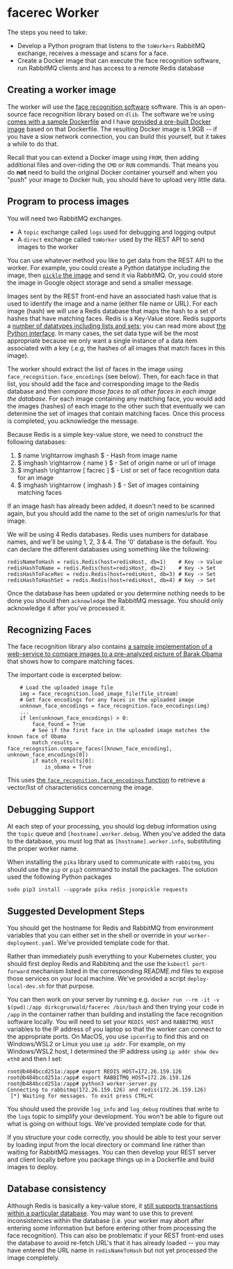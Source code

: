 # facerec Worker

The steps you need to take:

+ Develop a Python program that listens to the `toWorkers` RabbitMQ exchange, receives a message and scans for a face.
+ Create a Docker image that can execute the face recognition software, run RabbitMQ clients and has access to a remote Redis database


## Creating a worker image
The worker will use the [face recognition software](https://github.com/ageitgey/face_recognition) software. This is an open-source face recognition library based on `dlib`. The software we're using [comes with a sample Dockerfile](https://github.com/ageitgey/face_recognition/blob/master/Dockerfile) and I have [provided a pre-built Docker image](https://hub.docker.com/repository/docker/dirkcgrunwald/facerec) based on that Dockerfile. The resulting Docker image is 1.9GB -- if you have a slow network connection, you can build this yourself, but it takes a while to do that.

Recall that you can extend a Docker image using `FROM`, then adding additional files and over-riding the `CMD` or `RUN` commands. That means you do **not** need to build the original Docker container yourself and when you "push" your image to Docker hub, you should have to upload very little data.

## Program to process images

You will need two RabbitMQ exchanges.
+ A `topic` exchange called `logs` used for debugging and logging output
+ A `direct` exchange called `toWorker` used by the REST API to send images to the worker

You can use whatever method you like to get data from the REST API to the worker. For example, you could create a Python datatype including the image, then [`pickle` the image](https://stackoverflow.com/questions/30469575/how-to-pickle-and-unpickle-to-portable-string-in-python-3) and send it via RabbitMQ. Or, you could store the image in Google object storage and send a smaller message.

Images sent by the REST front-end have an associated hash value that is used to identify the image and a name (either file name or URL). For each image (hash) we will use a Redis database that maps the hash to a set of hashes that have matching faces. Redis is a Key-Value store. Redis supports a [number of datatypes including lists and sets](https://redis.io/topics/data-types); you can read more about [the Python interface](https://github.com/andymccurdy/redis-py).  In many cases, the set data type will be the most appropriate because we only want a single instance of a data item associated with a key (*.e.g*, the hashes of all images that match faces in this image).

The worker should extract the list of faces in the image using `face_recognition.face_encodings` (see below). Then, for each face in that list, you should add the face and corresponding image to the Redis database and then *compare those faces to all other faces in each image the database*. For each image containing any matching face, you would add the images (hashes) of each image to the other such that eventually we can determine the set of images that contain matching faces. Once this process is completed, you acknowledge the message.

Because Redis is a simple key-value store, we need to construct the following databases:
1. $ name \rightarrow imghash $ - Hash from image name
1. $ imghash \rightarrow \{  name \} $ - Set of origin name or url of image
1. $ imghash \rightarrow [ facrec ] $ - List or set of face recognition data for an image
1. $ imghash \rightarrow \{ imghash \} $ - Set of images containing matching faces

If an image hash has already been added, it doesn't need to be scanned again, but you should add the name to the set of origin names/urls for that image.

We will be using 4 Redis databases. Redis uses numbers for database names, and we'll be using 1, 2, 3 & 4. The '0' database is the default. You can declare the different databases using something like the following:
```
redisNameToHash = redis.Redis(host=redisHost, db=1)    # Key -> Value
redisHashToName = redis.Redis(host=redisHost, db=2)    # Key -> Set
redisHashToFaceRec = redis.Redis(host=redisHost, db=3) # Key -> Set
redisHashToHashSet = redis.Redis(host=redisHost, db=4) # Key -> Set
```

Once the database has been updated or you determine nothing needs to be done you should then `acknowledge` the RabbitMQ message. You should only acknowledge it after you've processed it.

## Recognizing Faces
The face recognition library also contains [a sample implementation of a web-service to compare images to a pre-analyzed picture of Barak Obama](https://github.com/ageitgey/face_recognition/blob/master/examples/web_service_example.py) that shows how to compare matching faces.

The important code is excerpted below:
```
    # Load the uploaded image file
    img = face_recognition.load_image_file(file_stream)
    # Get face encodings for any faces in the uploaded image
    unknown_face_encodings = face_recognition.face_encodings(img)
    ...
    if len(unknown_face_encodings) > 0:
        face_found = True
        # See if the first face in the uploaded image matches the known face of Obama
        match_results = face_recognition.compare_faces([known_face_encoding], unknown_face_encodings[0])
        if match_results[0]:
            is_obama = True
```
This uses [the `face_recognition.face_encodings` function](https://face-recognition.readthedocs.io/en/latest/face_recognition.html) to retrieve a vector/list of characteristics concerning the image.

## Debugging Support

At each step of your processing, you should log debug information using the `topic` queue and `[hostname].worker.debug`. When you've added the data to the database, you *must* log that as `[hostname].worker.info`, substituting the proper worker name.

When installing the `pika` library used to communicate with `rabbitmq`, you should use the `pip` or `pip3` command to install the packages. The solution used the following Python packages
```
sudo pip3 install --upgrade pika redis jsonpickle requests
```

## Suggested Development Steps
You should get the hostname for Redis and RabbitMQ from environment variables that you can either set in the shell or override in your `worker-deployment.yaml`. We've provided template code for that.

Rather than immediately push everything to your Kubernetes cluster, you should first deploy Redis and Rabbitmq and the use the `kubectl port-forward` mechanism listed in the corresponding README.md files to expose those services on your local machine. We've provided a script `deploy-local-dev.sh` for that purpose.

You can then work on your server by running e.g. `docker run --rm -it -v $(pwd):/app dirkcgrunwald/facerec /bin/bash` and then trying your code in `/app` in the container rather than building and installing the face recognition software locally. You will need to set your `REDIS_HOST` and `RABBITMQ_HOST` variables to the IP address of you laptop so that the worker can connect to the appropriate ports. On MacOS, you use `ipconfig` to find this and on Windows/WSL2 or Linux you use `ip addr`. For example, on my Windows/WSL2 host, I determined the IP address using `ip addr show dev eth0` and then I set:
```
root@b484bccd251a:/app# export REDIS_HOST=172.26.159.126
root@b484bccd251a:/app# export RABBITMQ_HOST=172.26.159.126
root@b484bccd251a:/app# python3 worker-server.py
Connecting to rabbitmq(172.26.159.126) and redis(172.26.159.126)
 [*] Waiting for messages. To exit press CTRL+C
 ```
 
You should used the provide `log_info` and `log_debug` routines that write to the `logs` topic to simplify your development. You won't be able to figure out what is going on without logs. We've provided template code for that.

If you structure your code correctly, you should be able to test your server by loading input from the local directory or command line rather than waiting for RabbitMQ messages. You can then develop your REST server and client locally before you package things up in a Dockerfile and build images to deploy.

## Database consistency

Although Redis is basically a key-value store, it [still supports transactions within a particular database](https://fabioconcina.github.io/blog/transactions-in-redis-with-python/). You may want to use this to prevent inconsistencies within the database (i.e. your worker may abort after entering some information but before entering other from processing the face recognition). This can also be problematic if your REST front-end uses the database to avoid re-fetch URL's that it has already loaded -- you may have entered the URL name in `redisNameToHash` but not yet processed the image completely.